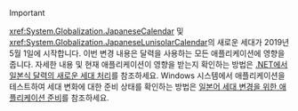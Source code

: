 
> [!IMPORTANT]
>  <xref:System.Globalization.JapaneseCalendar> 및 <xref:System.Globalization.JapaneseLunisolarCalendar>의 새로운 세대가 2019년 5월 1일에 시작합니다. 이번 변경 내용은 달력을 사용하는 모든 애플리케이션에 영향을 줍니다. 자세한 내용 및 현재 애플리케이션이 영향을 받는지 확인하는 방법은 [.NET에서 일본식 달력의 새로운 세대 처리](https://blogs.msdn.microsoft.com/dotnet/2018/11/14/handling-a-new-era-in-the-japanese-calendar-in-net/)를 참조하세요. Windows 시스템에서 애플리케이션을 테스트하여 세대 변화에 대한 준비 상태를 확인하는 방법은 [일본어 세대 변경을 위한 애플리케이션 준비](/windows/uwp/design/globalizing/japanese-era-change)를 참조하세요.

